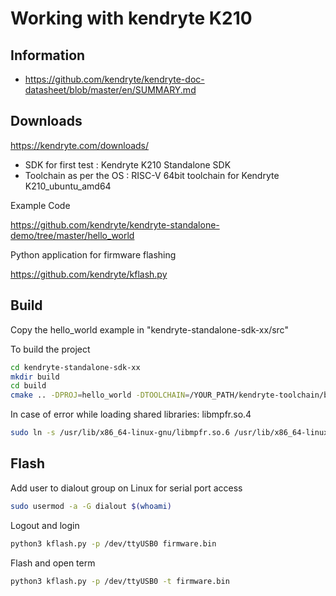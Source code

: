 # Working with kendryte K210

## Information
* https://github.com/kendryte/kendryte-doc-datasheet/blob/master/en/SUMMARY.md

## Downloads
https://kendryte.com/downloads/

* SDK for first test : Kendryte K210 Standalone SDK
* Toolchain as per the OS : RISC-V 64bit toolchain for Kendryte K210_ubuntu_amd64

Example Code

https://github.com/kendryte/kendryte-standalone-demo/tree/master/hello_world

Python application for firmware flashing

https://github.com/kendryte/kflash.py

## Build
Copy the hello_world example in "kendryte-standalone-sdk-xx/src"

To build the project

```bash
cd kendryte-standalone-sdk-xx
mkdir build
cd build
cmake .. -DPROJ=hello_world -DTOOLCHAIN=/YOUR_PATH/kendryte-toolchain/bin && make
```
In case of error while loading shared libraries: libmpfr.so.4
```bash
sudo ln -s /usr/lib/x86_64-linux-gnu/libmpfr.so.6 /usr/lib/x86_64-linux-gnu/libmpfr.so.4
```

## Flash
Add user to dialout group on Linux for serial port access
```bash
sudo usermod -a -G dialout $(whoami)
```
Logout and login

```bash
python3 kflash.py -p /dev/ttyUSB0 firmware.bin
```
Flash and open term
```bash
python3 kflash.py -p /dev/ttyUSB0 -t firmware.bin
```
